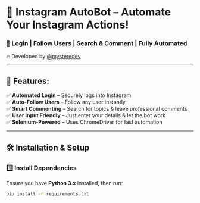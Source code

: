 # 🚀 Instagram AutoBot – Automate Your Instagram Actions!
### 🤖 **Login | Follow Users | Search & Comment | Fully Automated**
🔥 Developed by [@mysteredev](https://t.me/mysteredev)

---

## 📌 Features:
✅ **Automated Login** – Securely logs into Instagram  
✅ **Auto-Follow Users** – Follow any user instantly  
✅ **Smart Commenting** – Search for topics & leave professional comments  
✅ **User Input Friendly** – Just enter your details & let the bot work  
✅ **Selenium-Powered** – Uses ChromeDriver for fast automation  

---

## 🛠️ Installation & Setup

### 1️⃣ **Install Dependencies**
Ensure you have **Python 3.x** installed, then run:

```bash
pip install -r requirements.txt

